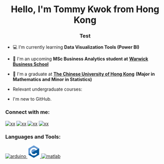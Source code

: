 <h1 align="center">Hello, I'm Tommy Kwok from Hong Kong</h1>
<h3 align="center">Test</h3>

- 💻 I’m currently learning **Data Visualization Tools (Power BI)**
- 🏫 I'm an upcoming **MSc Business Analytics student at** <a href="https://www.wbs.ac.uk/" target="blank">**Warwick Business School**</a>
- 🏫 I'm a graduate at <a href="https://www.cuhk.edu.hk/english/index.html" target="blank">**The Chinese University of Hong Kong**</a> **(Major in Mathematics and Minor in Statistics)**
- Relevant undergraduate courses:

- I'm new to GitHub.

<h3 align="left">Connect with me:</h3>
<p align="left">
<a href="https://twitter.com/xx" target="blank"><img align="center" src="https://raw.githubusercontent.com/rahuldkjain/github-profile-readme-generator/master/src/images/icons/Social/twitter.svg" alt="xx" height="30" width="40" /></a>
<a href="https://linkedin.com/in/xx" target="blank"><img align="center" src="https://raw.githubusercontent.com/rahuldkjain/github-profile-readme-generator/master/src/images/icons/Social/linked-in-alt.svg" alt="xx" height="30" width="40" /></a>
<a href="https://fb.com/xx" target="blank"><img align="center" src="https://raw.githubusercontent.com/rahuldkjain/github-profile-readme-generator/master/src/images/icons/Social/facebook.svg" alt="xx" height="30" width="40" /></a>
<a href="https://instagram.com/xx" target="blank"><img align="center" src="https://raw.githubusercontent.com/rahuldkjain/github-profile-readme-generator/master/src/images/icons/Social/instagram.svg" alt="xx" height="30" width="40" /></a>
</p>

<h3 align="left">Languages and Tools:</h3>
<p align="left"> <a href="https://www.arduino.cc/" target="_blank" rel="noreferrer"> <img src="https://cdn.worldvectorlogo.com/logos/arduino-1.svg" alt="arduino" width="40" height="40"/> </a> <a href="https://www.cprogramming.com/" target="_blank" rel="noreferrer"> <img src="https://raw.githubusercontent.com/devicons/devicon/master/icons/c/c-original.svg" alt="c" width="40" height="40"/> </a> <a href="https://www.mathworks.com/" target="_blank" rel="noreferrer"> <img src="https://upload.wikimedia.org/wikipedia/commons/2/21/Matlab_Logo.png" alt="matlab" width="40" height="40"/> </a> </p>

